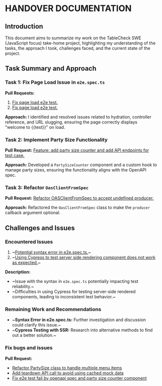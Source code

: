 # HANDOVER DOCUMENTATION

## Introduction
This document aims to summarize my work on the TableCheck SWE (JavaScript focus) take-home project, highlighting my understanding of the tasks, the approach I took, challenges faced, and the current state of the project.

## Task Summary and Approach

### Task 1: Fix Page Load Issue in `e2e.spec.ts`

**Pull Requests:**
1. [Fix page load e2e test.](https://github.com/jenan-hong/swe-js-focus-takehome/pull/1)
2. [Fix page load e2e test.](https://github.com/jenan-hong/swe-js-focus-takehome/pull/2)

**Approach:**
I identified and resolved issues related to hydration, controller reference, and URL slugging, ensuring the page correctly displays "welcome to {{test}}" on load.

### Task 2: Implement Party Size Functionality

**Pull Request:**
[Feature: add party size counter and add API endpoints for test case.](https://github.com/jenan-hong/swe-js-focus-takehome/pull/3)

**Approach:**
Developed a `PartySizeCounter` component and a custom hook to manage party sizes, ensuring the functionality aligns with the OpenAPI spec.

### Task 3: Refactor `OasClientFromSpec`

**Pull Request:**
[Refactor OASClientFromSpec to accept undefined producer.](https://github.com/jenan-hong/swe-js-focus-takehome/pull/4)

**Approach:**
Refactored the `OasClientFromSpec` class to make the `producer` callback argument optional.

## Challenges and Issues

### Encountered Issues
1. ~[Potential syntax error in e2e.spec.ts.](https://github.com/jenan-hong/swe-js-focus-takehome/issues/5)~
2. ~[Using Cypress to test server side rendering component does not work as expected.](https://github.com/jenan-hong/swe-js-focus-takehome/issues/6)~

**Description:**
- ~Issue with the syntax in `e2e.spec.ts` potentially impacting test reliability.~
- ~Difficulties in using Cypress for testing server-side rendered components, leading to inconsistent test behavior.~

### Remaining Work and Recommendations
- ~**Syntax Error in e2e.spec.ts:** Further investigation and discussion could clarify this issue.~
- ~**Cypress Testing with SSR:** Research into alternative methods to find out a better solution.~

### Fix bugs and issues

**Pull Request:**
- [Refactor PartySize class to handle multiple menu items](https://github.com/jenan-hong/swe-js-focus-takehome/pull/7)
- [Add teardown API call to avoid using cached mock data](https://github.com/jenan-hong/swe-js-focus-takehome/pull/8)
- [Fix e2e test fail by openapi spec and party size counter component](https://github.com/jenan-hong/swe-js-focus-takehome/pull/9)
